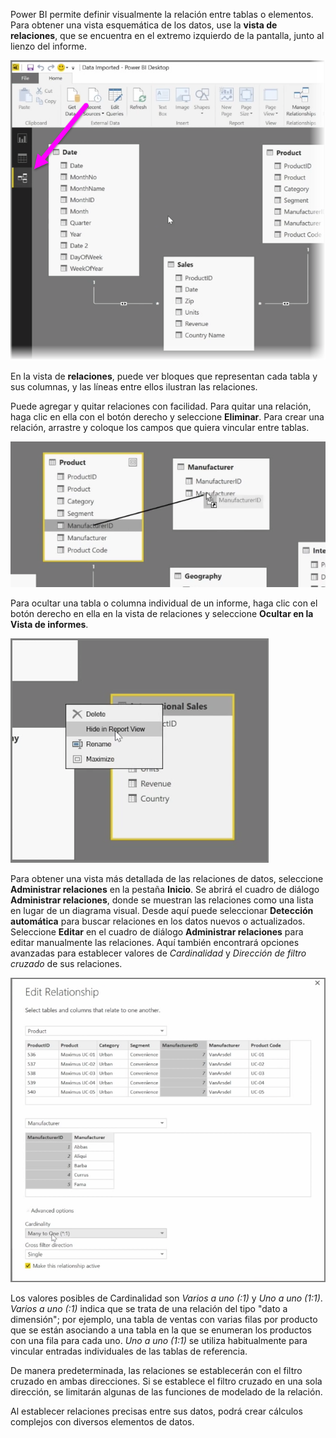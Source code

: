 Power BI permite definir visualmente la relación entre tablas o elementos. Para obtener una vista esquemática de los datos, use la **vista de relaciones**, que se encuentra en el extremo izquierdo de la pantalla, junto al lienzo del informe.

![](media/2-2-manage-data-relationships/2-2_1.png)

En la vista de **relaciones**, puede ver bloques que representan cada tabla y sus columnas, y las líneas entre ellos ilustran las relaciones.

Puede agregar y quitar relaciones con facilidad. Para quitar una relación, haga clic en ella con el botón derecho y seleccione **Eliminar**. Para crear una relación, arrastre y coloque los campos que quiera vincular entre tablas.

![](media/2-2-manage-data-relationships/2-2_2.png)

Para ocultar una tabla o columna individual de un informe, haga clic con el botón derecho en ella en la vista de relaciones y seleccione **Ocultar en la Vista de informes**.

![](media/2-2-manage-data-relationships/2-2_3.png)

Para obtener una vista más detallada de las relaciones de datos, seleccione **Administrar relaciones** en la pestaña **Inicio**. Se abrirá el cuadro de diálogo **Administrar relaciones**, donde se muestran las relaciones como una lista en lugar de un diagrama visual. Desde aquí puede seleccionar **Detección automática** para buscar relaciones en los datos nuevos o actualizados. Seleccione **Editar** en el cuadro de diálogo **Administrar relaciones** para editar manualmente las relaciones. Aquí también encontrará opciones avanzadas para establecer valores de *Cardinalidad* y *Dirección de filtro cruzado* de sus relaciones.

![](media/2-2-manage-data-relationships/2-2_4.png)

Los valores posibles de Cardinalidad son *Varios a uno (:1)* y *Uno a uno (1:1)*. *Varios a uno (:1)* indica que se trata de una relación del tipo "dato a dimensión"; por ejemplo, una tabla de ventas con varias filas por producto que se están asociando a una tabla en la que se enumeran los productos con una fila para cada uno. *Uno a uno (1:1)* se utiliza habitualmente para vincular entradas individuales de las tablas de referencia.

De manera predeterminada, las relaciones se establecerán con el filtro cruzado en ambas direcciones. Si se establece el filtro cruzado en una sola dirección, se limitarán algunas de las funciones de modelado de la relación.

Al establecer relaciones precisas entre sus datos, podrá crear cálculos complejos con diversos elementos de datos.

